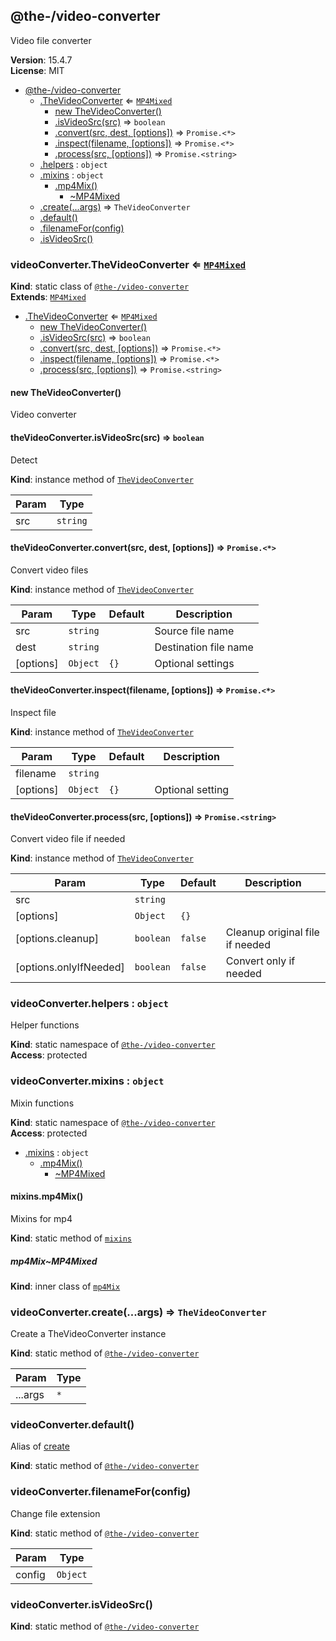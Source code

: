 <!--- Code generated by @the-/script-doc. DO NOT EDIT. -->

<a name="module_@the-/video-converter"></a>

## @the-/video-converter
Video file converter

**Version**: 15.4.7  
**License**: MIT  

* [@the-/video-converter](#module_@the-/video-converter)
    * [.TheVideoConverter](#module_@the-/video-converter.TheVideoConverter) ⇐ [<code>MP4Mixed</code>](#module_@the-/video-converter.mixins.mp4Mix..MP4Mixed)
        * [new TheVideoConverter()](#new_module_@the-/video-converter.TheVideoConverter_new)
        * [.isVideoSrc(src)](#module_@the-/video-converter.TheVideoConverter+isVideoSrc) ⇒ <code>boolean</code>
        * [.convert(src, dest, [options])](#module_@the-/video-converter.TheVideoConverter+convert) ⇒ <code>Promise.&lt;\*&gt;</code>
        * [.inspect(filename, [options])](#module_@the-/video-converter.TheVideoConverter+inspect) ⇒ <code>Promise.&lt;\*&gt;</code>
        * [.process(src, [options])](#module_@the-/video-converter.TheVideoConverter+process) ⇒ <code>Promise.&lt;string&gt;</code>
    * [.helpers](#module_@the-/video-converter.helpers) : <code>object</code>
    * [.mixins](#module_@the-/video-converter.mixins) : <code>object</code>
        * [.mp4Mix()](#module_@the-/video-converter.mixins.mp4Mix)
            * [~MP4Mixed](#module_@the-/video-converter.mixins.mp4Mix..MP4Mixed)
    * [.create(...args)](#module_@the-/video-converter.create) ⇒ <code>TheVideoConverter</code>
    * [.default()](#module_@the-/video-converter.default)
    * [.filenameFor(config)](#module_@the-/video-converter.filenameFor)
    * [.isVideoSrc()](#module_@the-/video-converter.isVideoSrc)

<a name="module_@the-/video-converter.TheVideoConverter"></a>

### videoConverter.TheVideoConverter ⇐ [<code>MP4Mixed</code>](#module_@the-/video-converter.mixins.mp4Mix..MP4Mixed)
**Kind**: static class of [<code>@the-/video-converter</code>](#module_@the-/video-converter)  
**Extends**: [<code>MP4Mixed</code>](#module_@the-/video-converter.mixins.mp4Mix..MP4Mixed)  

* [.TheVideoConverter](#module_@the-/video-converter.TheVideoConverter) ⇐ [<code>MP4Mixed</code>](#module_@the-/video-converter.mixins.mp4Mix..MP4Mixed)
    * [new TheVideoConverter()](#new_module_@the-/video-converter.TheVideoConverter_new)
    * [.isVideoSrc(src)](#module_@the-/video-converter.TheVideoConverter+isVideoSrc) ⇒ <code>boolean</code>
    * [.convert(src, dest, [options])](#module_@the-/video-converter.TheVideoConverter+convert) ⇒ <code>Promise.&lt;\*&gt;</code>
    * [.inspect(filename, [options])](#module_@the-/video-converter.TheVideoConverter+inspect) ⇒ <code>Promise.&lt;\*&gt;</code>
    * [.process(src, [options])](#module_@the-/video-converter.TheVideoConverter+process) ⇒ <code>Promise.&lt;string&gt;</code>

<a name="new_module_@the-/video-converter.TheVideoConverter_new"></a>

#### new TheVideoConverter()
Video converter

<a name="module_@the-/video-converter.TheVideoConverter+isVideoSrc"></a>

#### theVideoConverter.isVideoSrc(src) ⇒ <code>boolean</code>
Detect

**Kind**: instance method of [<code>TheVideoConverter</code>](#module_@the-/video-converter.TheVideoConverter)  

| Param | Type |
| --- | --- |
| src | <code>string</code> | 

<a name="module_@the-/video-converter.TheVideoConverter+convert"></a>

#### theVideoConverter.convert(src, dest, [options]) ⇒ <code>Promise.&lt;\*&gt;</code>
Convert video files

**Kind**: instance method of [<code>TheVideoConverter</code>](#module_@the-/video-converter.TheVideoConverter)  

| Param | Type | Default | Description |
| --- | --- | --- | --- |
| src | <code>string</code> |  | Source file name |
| dest | <code>string</code> |  | Destination file name |
| [options] | <code>Object</code> | <code>{}</code> | Optional settings |

<a name="module_@the-/video-converter.TheVideoConverter+inspect"></a>

#### theVideoConverter.inspect(filename, [options]) ⇒ <code>Promise.&lt;\*&gt;</code>
Inspect file

**Kind**: instance method of [<code>TheVideoConverter</code>](#module_@the-/video-converter.TheVideoConverter)  

| Param | Type | Default | Description |
| --- | --- | --- | --- |
| filename | <code>string</code> |  |  |
| [options] | <code>Object</code> | <code>{}</code> | Optional setting |

<a name="module_@the-/video-converter.TheVideoConverter+process"></a>

#### theVideoConverter.process(src, [options]) ⇒ <code>Promise.&lt;string&gt;</code>
Convert video file if needed

**Kind**: instance method of [<code>TheVideoConverter</code>](#module_@the-/video-converter.TheVideoConverter)  

| Param | Type | Default | Description |
| --- | --- | --- | --- |
| src | <code>string</code> |  |  |
| [options] | <code>Object</code> | <code>{}</code> |  |
| [options.cleanup] | <code>boolean</code> | <code>false</code> | Cleanup original file if needed |
| [options.onlyIfNeeded] | <code>boolean</code> | <code>false</code> | Convert only if needed |

<a name="module_@the-/video-converter.helpers"></a>

### videoConverter.helpers : <code>object</code>
Helper functions

**Kind**: static namespace of [<code>@the-/video-converter</code>](#module_@the-/video-converter)  
**Access**: protected  
<a name="module_@the-/video-converter.mixins"></a>

### videoConverter.mixins : <code>object</code>
Mixin functions

**Kind**: static namespace of [<code>@the-/video-converter</code>](#module_@the-/video-converter)  
**Access**: protected  

* [.mixins](#module_@the-/video-converter.mixins) : <code>object</code>
    * [.mp4Mix()](#module_@the-/video-converter.mixins.mp4Mix)
        * [~MP4Mixed](#module_@the-/video-converter.mixins.mp4Mix..MP4Mixed)

<a name="module_@the-/video-converter.mixins.mp4Mix"></a>

#### mixins.mp4Mix()
Mixins for mp4

**Kind**: static method of [<code>mixins</code>](#module_@the-/video-converter.mixins)  
<a name="module_@the-/video-converter.mixins.mp4Mix..MP4Mixed"></a>

##### mp4Mix~MP4Mixed
**Kind**: inner class of [<code>mp4Mix</code>](#module_@the-/video-converter.mixins.mp4Mix)  
<a name="module_@the-/video-converter.create"></a>

### videoConverter.create(...args) ⇒ <code>TheVideoConverter</code>
Create a TheVideoConverter instance

**Kind**: static method of [<code>@the-/video-converter</code>](#module_@the-/video-converter)  

| Param | Type |
| --- | --- |
| ...args | <code>\*</code> | 

<a name="module_@the-/video-converter.default"></a>

### videoConverter.default()
Alias of [create](#module_@the-/video-converter.create)

**Kind**: static method of [<code>@the-/video-converter</code>](#module_@the-/video-converter)  
<a name="module_@the-/video-converter.filenameFor"></a>

### videoConverter.filenameFor(config)
Change file extension

**Kind**: static method of [<code>@the-/video-converter</code>](#module_@the-/video-converter)  

| Param | Type |
| --- | --- |
| config | <code>Object</code> | 

<a name="module_@the-/video-converter.isVideoSrc"></a>

### videoConverter.isVideoSrc()
**Kind**: static method of [<code>@the-/video-converter</code>](#module_@the-/video-converter)  

